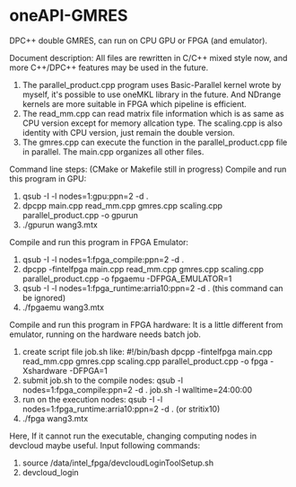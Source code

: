 # oneAPI-GMRES
DPC++ double GMRES, can run on CPU GPU or FPGA (and emulator).

Document description:
All files are rewritten in C/C++ mixed style now, and more C++/DPC++ features may be used in the future.
1. The parallel_product.cpp program uses Basic-Parallel kernel wrote by myself, it's possible to use oneMKL library in the future. And NDrange kernels are more suitable in FPGA which pipeline is efficient.
2. The read_mm.cpp can read matrix file information which is as same as CPU version except for memory allcation type. The scaling.cpp is also identity with CPU version, just remain the double version.
3. The gmres.cpp can execute the function in the parallel_product.cpp file in parallel. The main.cpp organizes all other files.

Command line steps:
(CMake or Makefile still in progress)
Compile and run this program in GPU:
1. qsub -I -l nodes=1:gpu:ppn=2 -d .
2. dpcpp main.cpp read_mm.cpp gmres.cpp scaling.cpp parallel_product.cpp -o gpurun
3. ./gpurun wang3.mtx

Compile and run this program in FPGA Emulator:
1. qsub -I -l nodes=1:fpga_compile:ppn=2 -d .
2. dpcpp -fintelfpga main.cpp read_mm.cpp gmres.cpp scaling.cpp parallel_product.cpp -o fpgaemu -DFPGA_EMULATOR=1
3. qsub -I -l nodes=1:fpga_runtime:arria10:ppn=2 -d . (this command can be ignored)
4. ./fpgaemu wang3.mtx

Compile and run this program in FPGA hardware:
It is a little different from emulator, running on the hardware needs batch job.
1. create script file job.sh like:
#!/bin/bash
dpcpp -fintelfpga main.cpp read_mm.cpp gmres.cpp scaling.cpp parallel_product.cpp -o fpga -Xshardware -DFPGA=1
2. submit job.sh to the compile nodes:
qsub -l nodes=1:fpga_compile:ppn=2 -d . job.sh -l walltime=24:00:00
3. run on the execution nodes:
qsub -I -l nodes=1:fpga_runtime:arria10:ppn=2 -d . (or stritix10)
4. ./fpga wang3.mtx

Here, If it cannot run the executable, changing computing nodes in devcloud maybe useful.
Input following commands: 
1. source /data/intel_fpga/devcloudLoginToolSetup.sh
2. devcloud_login
